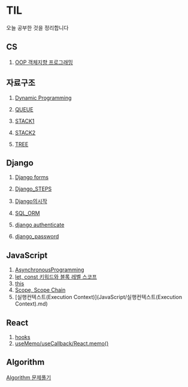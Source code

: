 # TIL

오늘 공부한 것을 정리합니다

## CS

 1. [OOP 객체지향 프로그래밍](CS/OOP.md)

## 자료구조

 1. [Dynamic Programming](자료구조/DynamicProgramming.md)

 2. [QUEUE](자료구조/QUEUE.md)

 3. [STACK1](자료구조/STACK1.md)

 4. [STACK2](자료구조/STACK2.md)

 5. [TREE](자료구조/TREE.md)

## Django

 1. [Django forms](Django/Django_forms.md)

 2. [Django_STEPS](Django/Django_STEPS.md)

 3. [Django의시작](Django/Django의시작.md)

 4. [SQL_ORM](Django/SQL_ORM.md)

 5. [django authenticate](Django/django_authenticate.md)

 6. [django_password](Django/django_password.md)

## JavaScript

1. [AsynchronousProgramming](JavaScript/AsynchronousProgramming.md)
2. [let, const 키워드와 블록 레벨 스코프](JavaScript/letconst키워드와블록레벨스코프.md)
3. [this](JavaScript/this.md)
4. [Scope, Scope Chain](JavaScript/스코프.md)
5. [실행컨텍스트(Execution Context)](JavaScript/실행컨텍스트(Execution Context).md)

## React

1. [hooks](React/hooks.md)
2. [useMemo/useCallback/React.memo()](React/memoization.md)

## Algorithm

[Algorithm 문제풀기](algorithm)  

